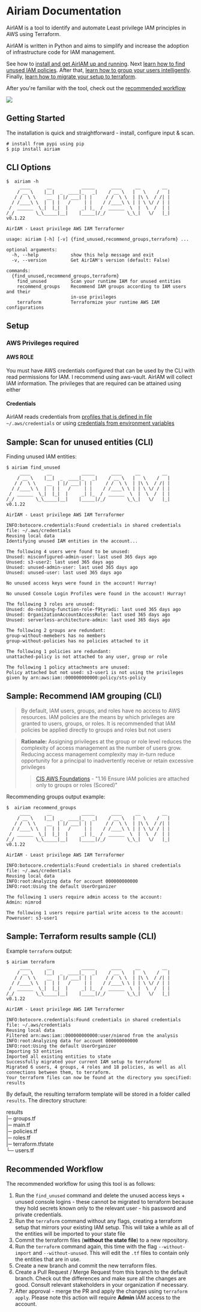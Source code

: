 # Airiam Documentation

AirIAM is a tool to identify and automate Least privilege IAM principles in AWS using Terraform. 

AirIAM is written in Python and aims to simplify and increase the adoption of infrastructure code for IAM management. 

See how to [install and get AirIAM up and running](#getting-started).
Next [learn how to find unused IAM policies](#sample-scan-for-unused-entities-cli). 
After that, [learn how to group your users intelligently](#sample-recommend-iam-grouping-cli).
Finally, [learn how to migrate your setup to terraform](#sample-terraform-results-sample-cli).

After you're familiar with the tool, check out the [recommended workflow](#recommended-workflow)

![](web/images/airiam-recording.gif)


## Getting Started

The installation is quick and straightforward - install, configure input & scan.


```
# install from pypi using pip 
$ pip install airiam
```

## CLI Options

```
$  airiam -h
     ____      __           _____      ____     __        __
    / __ \    |__|  _  ____|_   _|    / __ \   |   \    /   |
   / /  \ \    __  | |/ ___| | |     / /  \ \  | |\ \  / /| |
  / /____\ \  |  | |   /     | |    / /____\ \ | | \ \/ / | |
 /  ______  \_|  |_|  |     _| |_  /  ______  \  |  \  /  | |
/_/        \_\_____|__|    |_____|/_/        \_\_|   \/   |_|
v0.1.22 

AirIAM - Least privilege AWS IAM Terraformer

usage: airiam [-h] [-v] {find_unused,recommend_groups,terraform} ...

optional arguments:
  -h, --help            show this help message and exit
  -v, --version         Get AirIAM's version (default: False)

commands:
  {find_unused,recommend_groups,terraform}
    find_unused         Scan your runtime IAM for unused entities
    recommend_groups    Recommend IAM groups according to IAM users and their
                        in-use privileges
    terraform           Terraformize your runtime AWS IAM configurations
```

## Setup

### AWS Privileges required

#### AWS ROLE 
You must have AWS credentials configured that can be used by the CLI with read permissions for IAM. I recommend using aws-vault. AirIAM will collect IAM information.
The privileges that are required can be attained using either 

#### Credentials
AirIAM reads credentials from [profiles that is defined in file](https://docs.aws.amazon.com/sdk-for-php/v3/developer-guide/guide_credentials_profiles.html) `~/.aws/credentials` or using [credentials from environment variables](https://docs.aws.amazon.com/sdk-for-php/v3/developer-guide/guide_credentials_environment.html)

## Sample: Scan for unused entities (CLI)

Finding unused IAM entities:

```
$ airiam find_unused
     ____      __           _____      ____     __        __
    / __ \    |__|  _  ____|_   _|    / __ \   |   \    /   |
   / /  \ \    __  | |/ ___| | |     / /  \ \  | |\ \  / /| |
  / /____\ \  |  | |   /     | |    / /____\ \ | | \ \/ / | |
 /  ______  \_|  |_|  |     _| |_  /  ______  \  |  \  /  | |
/_/        \_\_____|__|    |_____|/_/        \_\_|   \/   |_|
v0.1.22 

AirIAM - Least privilege AWS IAM Terraformer

INFO:botocore.credentials:Found credentials in shared credentials file: ~/.aws/credentials
Reusing local data
Identifying unused IAM entities in the account...

The following 4 users were found to be unused:
Unused: misconfigured-admin-user: last used 365 days ago
Unused: s3-user2: last used 365 days ago
Unused: unused-admin-user: last used 365 days ago
Unused: unused-user: last used 365 days ago

No unused access keys were found in the account! Hurray!

No unused Console Login Profiles were found in the account! Hurray!

The following 3 roles are unused:
Unused: do-nothing-function-role-f9tyradi: last used 365 days ago
Unused: OrganizationAccountAccessRole: last used 365 days ago
Unused: serverless-architecture-admin: last used 365 days ago

The following 2 groups are redundant:
group-without-memebers has no members
group-without-policies has no policies attached to it

The following 1 policies are redundant:
unattached-policy is not attached to any user, group or role

The following 1 policy attachments are unused:
Policy attached but not used: s3-user1 is not using the privileges given by arn:aws:iam::000000000000:policy/sts-policy

```

## Sample: Recommend IAM grouping (CLI)
> By default, IAM users, groups, and roles have no access to AWS resources. IAM policies are
  the means by which privileges are granted to users, groups, or roles. It is recommended
  that IAM policies be applied directly to groups and roles but not users
  
> **Rationale:**
  Assigning privileges at the group or role level reduces the complexity of access
  management as the number of users grow. Reducing access management complexity may
  in-turn reduce opportunity for a principal to inadvertently receive or retain excessive
  privileges
  > > [CIS AWS Foundations](https://d1.awsstatic.com/whitepapers/compliance/AWS_CIS_Foundations_Benchmark.pdf) - "1.16 Ensure IAM policies are attached only to groups or roles (Scored)"

Recommending groups output example:

```
$  airiam recommend_groups
     ____      __           _____      ____     __        __
    / __ \    |__|  _  ____|_   _|    / __ \   |   \    /   |
   / /  \ \    __  | |/ ___| | |     / /  \ \  | |\ \  / /| |
  / /____\ \  |  | |   /     | |    / /____\ \ | | \ \/ / | |
 /  ______  \_|  |_|  |     _| |_  /  ______  \  |  \  /  | |
/_/        \_\_____|__|    |_____|/_/        \_\_|   \/   |_|
v0.1.22 

AirIAM - Least privilege AWS IAM Terraformer

INFO:botocore.credentials:Found credentials in shared credentials file: ~/.aws/credentials
Reusing local data
INFO:root:Analyzing data for account 000000000000
INFO:root:Using the default UserOrganizer

The following 1 users require admin access to the account:
Admin: nimrod

The following 1 users require partial write access to the account:
Poweruser: s3-user1
```

## Sample: Terraform results sample (CLI)
Example `terraform` output:

```
$ airiam terraform                 
     ____      __           _____      ____     __        __
    / __ \    |__|  _  ____|_   _|    / __ \   |   \    /   |
   / /  \ \    __  | |/ ___| | |     / /  \ \  | |\ \  / /| |
  / /____\ \  |  | |   /     | |    / /____\ \ | | \ \/ / | |
 /  ______  \_|  |_|  |     _| |_  /  ______  \  |  \  /  | |
/_/        \_\_____|__|    |_____|/_/        \_\_|   \/   |_|
v0.1.22 

AirIAM - Least privilege AWS IAM Terraformer

INFO:botocore.credentials:Found credentials in shared credentials file: ~/.aws/credentials
Reusing local data
Filtered arn:aws:iam::000000000000:user/nimrod from the analysis
INFO:root:Analyzing data for account 000000000000
INFO:root:Using the default UserOrganizer
Importing 53 entities
Imported all existing entities to state
Successfully migrated your current IAM setup to terraform!
Migrated 6 users, 4 groups, 4 roles and 18 policies, as well as all connections between them, to terraform.
Your terraform files can now be found at the directory you specified: results
```

By default, the resulting terraform template will be stored in a folder called `results`. The directory structure:

results  
|─ groups.tf  
|─ main.tf  
|─ policies.tf  
|─ roles.tf  
|─ terraform.tfstate  
└─ users.tf

## Recommended Workflow
The recommended workflow for using this tool is as follows:
1. Run the `find_unused` command and delete the unused access keys + unused console logins - these cannot be migrated 
to terraform because they hold secrets known only to the relevant user - his password and private credentials.
2. Run the `terraform` command without any flags, creating a terraform setup that mirrors your existing IAM setup. This will take a while as all of the entities will be imported to your state file
3. Commit the terraform files (**without the state file**) to a new repository.
4. Run the `terraform` command again, this time with the flag `--without-import` and `--without-unused`. This will edit the `.tf` files to contain only the entities that are in use.
5. Create a new branch and commit the new terraform files.
6. Create a Pull Request / Merge Request from this branch to the default branch. Check out the differences and make sure all the changes are good. Consult relevant stakeholders in your organization if necessary.
7. After approval - merge the PR and apply the changes using `terraform apply`. Please note this action will require **Admin** IAM access to the account.
